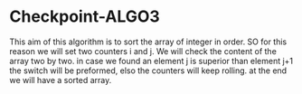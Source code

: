 # Checkpoint-ALGO3

This aim of this algorithm is to sort the array of integer in order. SO for this reason we will set two counters i and j. We will check the content of the array two by two. in case we found an element j is superior than element j+1 the switch will be preformed, elso the counters will keep rolling.
at the end we will have a sorted array.
